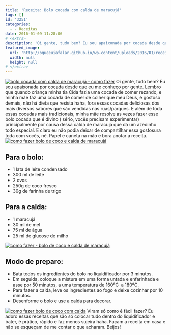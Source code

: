 ```yaml
---
title: 'Receita: Bolo cocada com calda de maracujá'
tags: []
id: '3251'
categories:
  - - Receitas
date: 2016-01-09 11:28:06
# <extra>
description: 'Oi gente, tudo bem? Eu sou apaixonada por cocada desde que eu me conheço por gente. Lembro que quando criança minha tia Cida fazia uma cocada de comer rezando, e minha mãe faz uma cocada de comer de colher que meu Deus, é gostoso demais, não há dieta que resista haha, fora essas cocadas deliciosas dos mais diversos sabores que são vendidas nas ruas/parques. E além de toda essas cocadas mais tradicionais, minha mãe resolve as vezes fazer esse bolo cocada que é divino ( sério, vocês precisam experimentar) principalmente por causa dessa calda de maracujá que dá um azedinho todo especial. E claro eu não podia deixar de compartilhar essa gostosura toda com vocês, né. Papel e caneta na mão e bora anotar a receita. Para o bolo: 1 lata de leite condensado 300 ml de leite 2 ovos &hellip;'
featured_image: 
  url: 'http://oqueeuiafalar.github.io/wp-content/uploads/2016/01/receita-bolo-de-coco-com-calda-de-maracujá-1024x768.jpg'
  width: null
  height: null
# </extra>
---
```


[![bolo cocada com calda de maracujá - como fazer](/wp-content/uploads/2016/01/receita-bolo-de-coco-com-calda-de-maracujá-1024x768.jpg)](/wp-content/uploads/2016/01/receita-bolo-de-coco-com-calda-de-maracujá.jpg) Oi gente, tudo bem? Eu sou apaixonada por cocada desde que eu me conheço por gente. Lembro que quando criança minha tia Cida fazia uma cocada de comer rezando, e minha mãe faz uma cocada de comer de colher que meu Deus, é gostoso demais, não há dieta que resista haha, fora essas cocadas deliciosas dos mais diversos sabores que são vendidas nas ruas/parques. E além de toda essas cocadas mais tradicionais, minha mãe resolve as vezes fazer esse bolo cocada que é divino ( sério, vocês precisam experimentar) principalmente por causa dessa calda de maracujá que dá um azedinho todo especial. E claro eu não podia deixar de compartilhar essa gostosura toda com vocês, né. Papel e caneta na mão e bora anotar a receita. [![como fazer bolo de coco e calda de maracujá ](/wp-content/uploads/2016/01/Bolo-cocada-com-maracujá-1024x768.jpg)](/wp-content/uploads/2016/01/Bolo-cocada-com-maracujá.jpg)

## Para o bolo:

*   1 lata de leite condensado
*   300 ml de leite
*   2 ovos
*   250g de coco fresco
*   30g de farinha de trigo

## Para a calda:

*   1 maracujá
*   30 ml de mel
*   75 ml de água
*   25 ml de glucose de milho

[![como fazer - bolo de coco e calda de maracujá ](/wp-content/uploads/2016/01/receita-de-calda-de-maracujá-e-bolo-cacada-1024x768.jpg)](/wp-content/uploads/2016/01/receita-de-calda-de-maracujá-e-bolo-cacada.jpg)

## Modo de preparo:

*   Bata todos os ingredientes do bolo no liquidificador por 3 minutos.
*   Em seguida, coloque a mistura em uma forma untada e enfarinhada e asse por 50 minutos, a uma temperatura de 160ºC  a 180ºC.
*   Para fazer a calda, leve os ingredientes ao fogo e deixe cozinhar por 10 minutos.
*   Desenforme o bolo e use a calda para decorar.

[![como fazer bolo de coco com calda ](/wp-content/uploads/2016/01/bolo-de-coco-com-calda-de-maracujá-1024x768.jpg)](/wp-content/uploads/2016/01/bolo-de-coco-com-calda-de-maracujá.jpg) Viram só como é fácil fazer? Eu adoro essas receitas que são só colocar tudo dentro do liquidificador e bater, é prático, rápido e faz menos sujeira haha. Façam a receita em casa e não se esqueçam de me contar o que acharam. Beijos!
